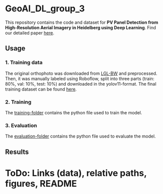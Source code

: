 # GeoAI_DL_group_3

This repository contains the code and dataset for **PV Panel Detection from High-Resolution Aerial Imagery in
Heidelberg using Deep Learning**.
Find our detailed paper [here](https://www.overleaf.com/project/671b97085108d3b868a1b10d).

## Usage

### 1. Training data
The original orthophoto was downloaded from [LGL-BW](https://opengeodata.lgl-bw.de/#/(sidenav:product/2)) and preprocessed. Then, it was manually labeled using Roboflow, split into three parts (train: 80%, val: 10%, test: 10%) and downloaded in the yolov11-format. The final training dataset can be found [here](https://github.com/MarenHeinemann/GeoAI_DL_group_3/data).


### 2. Training
The [training-folder](https://github.com/MarenHeinemann/GeoAI_DL_group_3/training) contains the python file used to train the model. 


### 3. Evaluation
The [evaluation-folder](https://github.com/MarenHeinemann/GeoAI_DL_group_3/evaluation) contains the python file used to evaluate the model.

## Results



# ToDo: Links (data), relative paths, figures, README